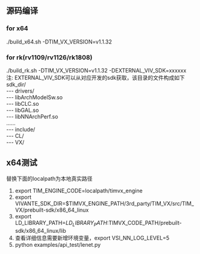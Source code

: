 
## 源码编译
### for x64
./build_x64.sh -DTIM_VX_VERSION=v1.1.32

### for rk(rv1109/rv1126/rk1808)
./build_rk.sh -DTIM_VX_VERSION=v1.1.32 -DEXTERNAL_VIV_SDK=xxxxxx  
注: EXTERNAL_VIV_SDK可以从对应开发的sdk获取，该目录的文件构成如下  
sdk_dir/  
---    drivers/  
       ---    libArchModelSw.so  
       ---    libCLC.so  
       ---    libGAL.so  
       ---    libNNArchPerf.so  
       ......  
---    include/  
       ---    CL/  
       ---    VX/  

## x64测试
替换下面的localpath为本地真实路径  
1. export TIM_ENGINE_CODE=localpath/timvx_engine
2. export VIVANTE_SDK_DIR=$TIMVX_ENGINE_PATH/3rd_party/TIM_VX/src/TIM_VX/prebuilt-sdk/x86_64_linux
3. export LD_LIBRARY_PATH=$LD_LIBRARY_PATH:$TIMVX_CODE_PATH/prebuilt-sdk/x86_64_linux/lib
4. 查看详细信息需要新增环境变量，export VSI_NN_LOG_LEVEL=5
5. python examples/api_test/lenet.py
